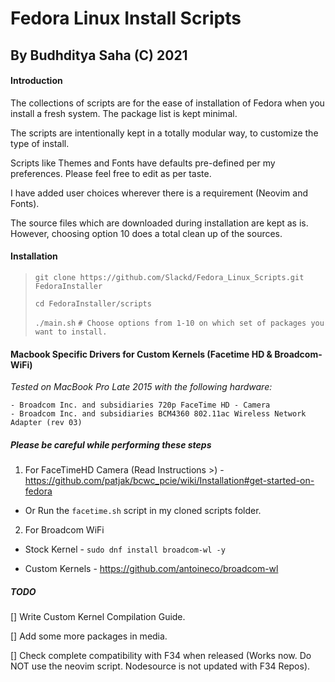 # Fedora Linux Install Scripts
## By Budhditya Saha (C) 2021


#### Introduction
The collections of scripts are for the ease of installation of Fedora when you install a fresh system. The package list is kept minimal.

The scripts are intentionally kept in a totally modular way, to customize the type of install.

Scripts like Themes and Fonts have defaults pre-defined per my preferences. Please feel free to edit as per taste.

I have added user choices wherever there is a requirement (Neovim and Fonts).

The source files which are downloaded during installation are kept as is. However, choosing option 10 does a total clean up of the sources.

#### Installation

> `git clone https://github.com/Slackd/Fedora_Linux_Scripts.git FedoraInstaller`
> 
> `cd FedoraInstaller/scripts`
> 
> `./main.sh` `# Choose options from 1-10 on which set of packages you want to install.`
> 

#### Macbook Specific Drivers for Custom Kernels (Facetime HD & Broadcom-WiFi)

*Tested on MacBook Pro Late 2015 with the following hardware:*


```
- Broadcom Inc. and subsidiaries 720p FaceTime HD - Camera
- Broadcom Inc. and subsidiaries BCM4360 802.11ac Wireless Network Adapter (rev 03)
```

##### *Please be careful while performing these steps*


1) For FaceTimeHD Camera (Read Instructions >) - https://github.com/patjak/bcwc_pcie/wiki/Installation#get-started-on-fedora

- Or Run the `facetime.sh` script in my cloned scripts folder.

2) For Broadcom WiFi

- Stock Kernel - `sudo dnf install broadcom-wl -y`

- Custom Kernels - https://github.com/antoineco/broadcom-wl

##### TODO
[] Write Custom Kernel Compilation Guide.

[] Add some more packages in media.

[] Check complete compatibility with F34 when released (Works now. Do NOT use the neovim script. Nodesource is not updated with F34 Repos).



